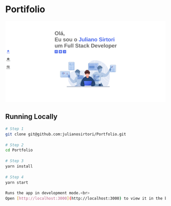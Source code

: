 # Portifolio

![Screenshot 1](screenshot.png)

## Running Locally


```sh
# Step 1
git clone git@github.com:julianosirtori/Portfolio.git

# Step 2
cd Portfolio

# Step 3
yarn install

# Step 4
yarn start

Runs the app in development mode.<br>
Open [http://localhost:3000](http://localhost:3000) to view it in the browser.